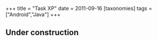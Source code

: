 +++
title = "Task XP"
date = 2011-09-16
[taxonomies]
tags = ["Android","Java"]
+++

## Under construction